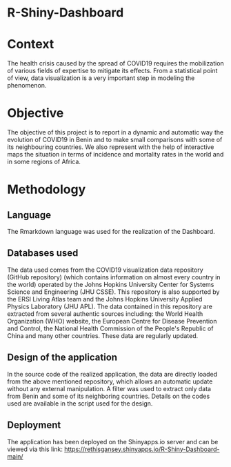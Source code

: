 # R-Shiny-Dashboard

# Context
The health crisis caused by the spread of COVID19 requires the mobilization of various fields of 
expertise to mitigate its effects. From a statistical point of view, data visualization is a very important step in modeling the phenomenon. 

# Objective
The objective of this project is to report in a dynamic and automatic way the evolution of COVID19 in Benin and to make small comparisons with some of its neighbouring countries. 
We also represent with the help of interactive maps the situation in terms of incidence and mortality rates in the world and in some regions of Africa. 

# Methodology
## Language
The Rmarkdown language was used for the realization of the Dashboard.
## Databases used
The data used comes from the COVID19 visualization data repository (GitHub repository) (which contains information on almost every country in the world) operated by 
the Johns Hopkins University Center for Systems Science and Engineering (JHU CSSE). This repository is also supported by the ERSI Living Atlas team and the Johns Hopkins 
University Applied Physics Laboratory (JHU APL). The data contained in this repository are extracted from several authentic sources including: the World Health Organization (WHO) 
website, the European Centre for Disease Prevention and Control, the National Health Commission of the People's Republic of China and many other countries. 
These data are regularly updated.
## Design of the application
In the source code of the realized application, the data are directly loaded from the above mentioned repository, which allows an automatic update without any external manipulation. A filter was used to extract only data from Benin and some of its neighboring countries. Details on the codes used are available in the script used for the design.
## Deployment
The application has been deployed on the Shinyapps.io server and can be viewed via this link: https://rethisgansey.shinyapps.io/R-Shiny-Dashboard-main/

